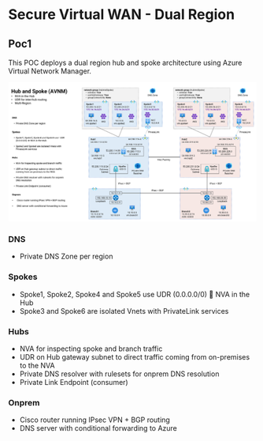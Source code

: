 
# Secure Virtual WAN - Dual Region <!-- omit from toc -->
## Poc1 <!-- omit from toc -->

This POC deploys a dual region hub and spoke architecture using Azure Virtual Network Manager.

![POC1)](./images/scenarios/../../../../images/poc/poc1-avnm-hub-spoke-nva-dual-region.png)

### DNS
- Private DNS Zone per region

### Spokes
- Spoke1, Spoke2, Spoke4 and Spoke5 use  UDR (0.0.0.0/0)  NVA in the Hub
- Spoke3 and Spoke6 are isolated Vnets with PrivateLink services


### Hubs
- NVA for inspecting spoke and branch traffic
- UDR on Hub gateway subnet to direct traffic coming from on-premises to the NVA
- Private DNS resolver with rulesets for onprem DNS resolution
- Private Link Endpoint (consumer)


### Onprem
- Cisco router running IPsec VPN + BGP routing
- DNS server with conditional forwarding to Azure
